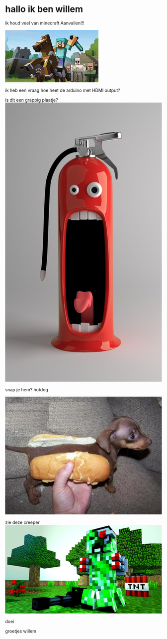 # hallo ik ben willem 


ik houd veel van minecraft
Aanvallen!!!

![minecraft](minecraft.jpg)

ik heb een vraag:hoe heet de arduino met HDMI output?

is dit een grappig plaatje?
![grappig plaatje](funny-pictures-676672_1280.jpg)

snap je hem? hotdog

![grappig](hotdog.jpg)


zie deze creeper
![creeper](creeper.jpg)

doei 


groetjes willem
